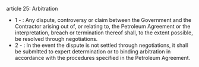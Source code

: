 article 25: Arbitration

<ul>
			<li>1 - : Any dispute, controversy or claim between the Government and the Contractor arising out of, or relating to, the Petroleum Agreement or the interpretation, breach or termination thereof shall, to the extent possible, be resolved through negotiations.<ul>
			</ul></li>			<li>2 - : In the event the dispute is not settled through negotiations, it shall be submitted to expert determination or to binding arbitration in accordance with the procedures specified in the Petroleum Agreement.<ul>
			</ul></li></ul>